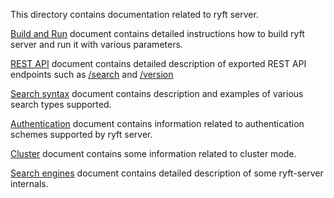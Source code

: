 This directory contains documentation related to ryft server.

[Build and Run](./buildandrun.md) document contains detailed instructions
how to build ryft server and run it with various parameters.

[REST API](./restapi.md) document contains detailed description of exported
REST API endpoints such as [/search](./restapi.md#search)
and [/version](./restapi.md#version)

[Search syntax](./search/README.md) document contains description and
examples  of various search types supported.

[Authentication](./auth.md) document contains information
related to authentication schemes supported by ryft server.

[Cluster](./cluster.md) document contains some information
related to cluster mode.

[Search engines](./search.md) document contains detailed description
of some ryft-server internals.
